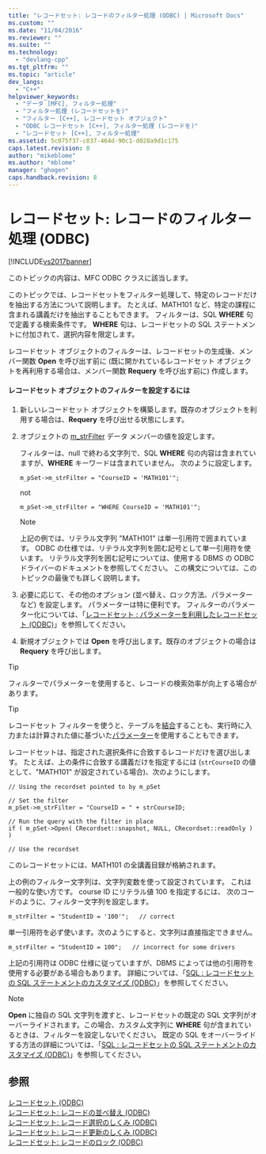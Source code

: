 ```yaml
---
title: "レコードセット: レコードのフィルター処理 (ODBC) | Microsoft Docs"
ms.custom: ""
ms.date: "11/04/2016"
ms.reviewer: ""
ms.suite: ""
ms.technology: 
  - "devlang-cpp"
ms.tgt_pltfrm: ""
ms.topic: "article"
dev_langs: 
  - "C++"
helpviewer_keywords: 
  - "データ [MFC], フィルター処理"
  - "フィルター処理 (レコードセットを)"
  - "フィルター [C++], レコードセット オブジェクト"
  - "ODBC レコードセット [C++], フィルター処理 (レコードを)"
  - "レコードセット [C++], フィルター処理"
ms.assetid: 5c075f37-c837-464d-90c1-d028a9d1c175
caps.latest.revision: 8
author: "mikeblome"
ms.author: "mblome"
manager: "ghogen"
caps.handback.revision: 8
---
```

# レコードセット: レコードのフィルター処理 (ODBC)
[!INCLUDE[vs2017banner](../../assembler/inline/includes/vs2017banner.md)]

このトピックの内容は、MFC ODBC クラスに該当します。  
  
 このトピックでは、レコードセットをフィルター処理して、特定のレコードだけを抽出する方法について説明します。  たとえば、MATH101 など、特定の課程に含まれる講義だけを抽出することもできます。  フィルターは、SQL **WHERE** 句で定義する検索条件です。  **WHERE** 句は、レコードセットの SQL ステートメントに付加されて、選択内容を限定します。  
  
 レコードセット オブジェクトのフィルターは、レコードセットの生成後、メンバー関数 **Open** を呼び出す前に \(既に開かれているレコードセット オブジェクトを再利用する場合は、メンバー関数 **Requery** を呼び出す前に\) 作成します。  
  
#### レコードセット オブジェクトのフィルターを設定するには  
  
1.  新しいレコードセット オブジェクトを構築します。既存のオブジェクトを利用する場合は、**Requery** を呼び出せる状態にします。  
  
2.  オブジェクトの [m\_strFilter](../Topic/CRecordset::m_strFilter.md) データ メンバーの値を設定します。  
  
     フィルターは、null で終わる文字列で、SQL **WHERE** 句の内容は含まれていますが、**WHERE** キーワードは含まれていません。  次のように設定します。  
  
    ```  
    m_pSet->m_strFilter = "CourseID = 'MATH101'";  
    ```  
  
     not  
  
    ```  
    m_pSet->m_strFilter = "WHERE CourseID = 'MATH101'";  
    ```  
  
    > [!NOTE]
    >  上記の例では、リテラル文字列 "MATH101" は単一引用符で囲まれています。  ODBC の仕様では、リテラル文字列を囲む記号として単一引用符を使います。  リテラル文字列を囲む記号については、使用する DBMS の ODBC ドライバーのドキュメントを参照してください。  この構文については、このトピックの最後でも詳しく説明します。  
  
3.  必要に応じて、その他のオプション \(並べ替え、ロック方法、パラメーターなど\) を設定します。  パラメーターは特に便利です。  フィルターのパラメーター化については、「[レコードセット : パラメーターを利用したレコードセット \(ODBC\)](../../data/odbc/recordset-parameterizing-a-recordset-odbc.md)」を参照してください。  
  
4.  新規オブジェクトでは **Open** を呼び出します。既存のオブジェクトの場合は **Requery** を呼び出します。  
  
> [!TIP]
>  フィルターでパラメーターを使用すると、レコードの検索効率が向上する場合があります。  
  
> [!TIP]
>  レコードセット フィルターを使うと、テーブルを[結合](../Topic/Recordset:%20Performing%20a%20Join%20\(ODBC\).md)することも、実行時に入力または計算された値に基づいた[パラメーター](../../data/odbc/recordset-parameterizing-a-recordset-odbc.md)を使用することもできます。  
  
 レコードセットは、指定された選択条件に合致するレコードだけを選び出します。  たとえば、上の条件に合致する講義だけを指定するには \(`strCourseID` の値として、"MATH101" が設定されている場合\)、次のようにします。  
  
```  
// Using the recordset pointed to by m_pSet  
  
// Set the filter  
m_pSet->m_strFilter = "CourseID = " + strCourseID;   
  
// Run the query with the filter in place  
if ( m_pSet->Open( CRecordset::snapshot, NULL, CRecordset::readOnly ) )  
  
// Use the recordset  
```  
  
 このレコードセットには、MATH101 の全講義目録が格納されます。  
  
 上の例のフィルター文字列は、文字列変数を使って設定されています。  これは一般的な使い方です。  course ID にリテラル値 100 を指定するには、  次のコードのように、フィルター文字列を設定します。  
  
```  
m_strFilter = "StudentID = '100'";   // correct  
```  
  
 単一引用符を必ず使います。次のようにすると、文字列は直接指定できません。  
  
```  
m_strFilter = "StudentID = 100";   // incorrect for some drivers  
```  
  
 上記の引用符は ODBC 仕様に従っていますが、DBMS によっては他の引用符を使用する必要がある場合もあります。  詳細については、「[SQL : レコードセットの SQL ステートメントのカスタマイズ \(ODBC\)](../../data/odbc/sql-customizing-your-recordset’s-sql-statement-odbc.md)」を参照してください。  
  
> [!NOTE]
>  **Open** に独自の SQL 文字列を渡すと、レコードセットの既定の SQL 文字列がオーバーライドされます。この場合、カスタム文字列に **WHERE** 句が含まれているときは、フィルターを設定しないでください。  既定の SQL をオーバーライドする方法の詳細については、「[SQL : レコードセットの SQL ステートメントのカスタマイズ \(ODBC\)](../../data/odbc/sql-customizing-your-recordset’s-sql-statement-odbc.md)」を参照してください。  
  
## 参照  
 [レコードセット \(ODBC\)](../../data/odbc/recordset-odbc.md)   
 [レコードセット: レコードの並べ替え \(ODBC\)](../../data/odbc/recordset-sorting-records-odbc.md)   
 [レコードセット: レコード選択のしくみ \(ODBC\)](../Topic/Recordset:%20How%20Recordsets%20Select%20Records%20\(ODBC\).md)   
 [レコードセット: レコード更新のしくみ \(ODBC\)](../../data/odbc/recordset-how-recordsets-update-records-odbc.md)   
 [レコードセット: レコードのロック \(ODBC\)](../../data/odbc/recordset-locking-records-odbc.md)